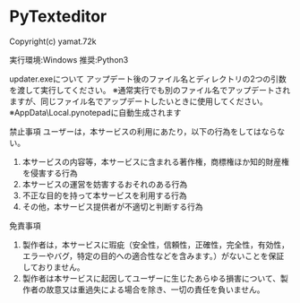 # PyTexteditor
Copyright(c) yamat.72k

実行環境:Windows
推奨:Python3

updater.exeについて
アップデート後のファイル名とディレクトリの2つの引数を渡して実行してください。
※通常実行でも別のファイル名でアップデートされますが、同じファイル名でアップデートしたいときに使用してください。
※AppData\Local\.pynotepadに自動生成されます

禁止事項
ユーザーは，本サービスの利用にあたり，以下の行為をしてはならない。

1. 本サービスの内容等，本サービスに含まれる著作権，商標権ほか知的財産権を侵害する行為
2. 本サービスの運営を妨害するおそれのある行為
3. 不正な目的を持って本サービスを利用する行為
4. その他，本サービス提供者が不適切と判断する行為

免責事項
1. 製作者は，本サービスに瑕疵（安全性，信頼性，正確性，完全性，有効性，エラーやバグ，特定の目的への適合性などを含みます。）がないことを保証しておりません。
2. 製作者は本サービスに起因してユーザーに生じたあらゆる損害について、製作者の故意又は重過失による場合を除き、一切の責任を負いません。
